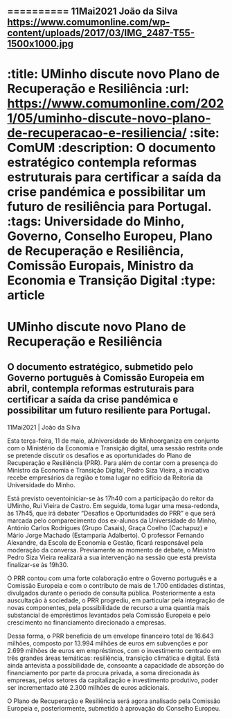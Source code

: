 
==========
11Mai2021
João da Silva
https://www.comumonline.com/wp-content/uploads/2017/03/IMG_2487-T55-1500x1000.jpg
---
:title: UMinho discute novo Plano de Recuperação e Resiliência
:url: https://www.comumonline.com/2021/05/uminho-discute-novo-plano-de-recuperacao-e-resiliencia/
:site: ComUM
:description: O documento estratégico contempla reformas estruturais para certificar a saída da crise pandémica e possibilitar um futuro de resiliência para Portugal.
:tags: Universidade do Minho, Governo, Conselho Europeu, Plano de Recuperação e Resiliência, Comissão Europais, Ministro da Economia e Transição Digital
:type: article
==========


# **UMinho discute novo Plano de Recuperação e Resiliência**

## O documento estratégico, submetido pelo Governo português à Comissão Europeia em abril, contempla reformas estruturais para certificar a saída da crise pandémica e possibilitar um futuro resiliente para Portugal.

11Mai2021 | João da Silva

Esta terça-feira, 11 de maio, aUniversidade do Minhoorganiza em conjunto com o Ministério da Economia e Transição digital, uma sessão restrita onde se pretende discutir os desafios e as oportunidades do Plano de Recuperação e Resiliência (PRR). Para além de contar com a presença do Ministro da Economia e Transição Digital, Pedro Siza Vieira, a iniciativa recebe empresários da região e toma lugar no edifício da Reitoria da Universidade do Minho.

Está previsto oeventoiniciar-se às 17h40 com a participação do reitor da UMinho, Rui Vieira de Castro. Em seguida, toma lugar uma mesa-redonda, às 17h45, que irá debater “Desafios e Oportunidades do PRR” e que será marcada pelo comparecimento dos ex-alunos da Universidade do Minho, António Carlos Rodrigues (Grupo Casais), Graça Coelho (Cachapuz) e Mário Jorge Machado (Estamparia Adalberto). O professor Fernando Alexandre, da Escola de Economia e Gestão, ficará responsável pela moderação da conversa. Previamente ao momento de debate, o Ministro Pedro Siza Vieira realizará a sua intervenção na sessão que está prevista finalizar-se às 19h30.

O PRR contou com uma forte colaboração entre o Governo português e a Comissão Europeia e com o contributo de mais de 1.700 entidades distintas, divulgados durante o período de consulta pública. Posteriormente a esta auscultação à sociedade, o PRR progrediu, em particular pela integração de novas componentes, pela possibilidade de recurso a uma quantia mais substancial de empréstimos levantados pela Comissão Europeia e pelo crescimento no financiamento direcionado a empresas.

Dessa forma, o PRR beneficia de um envelope financeiro total de 16.643 milhões, composto por 13.994 milhões de euros em subvenções e por 2.699 milhões de euros em empréstimos, com o investimento centrado em três grandes áreas temáticas: resiliência, transição climática e digital. Está ainda antevista a possibilidade de, consoante a capacidade de absorção do financiamento por parte da procura privada, a soma direcionada às empresas, pelos setores da capitalização e investimento produtivo, poder ser incrementado até 2.300 milhões de euros adicionais.

O Plano de Recuperação e Resiliência será agora analisado pela Comissão Europeia e, posteriormente, submetido à aprovação do Conselho Europeu.

